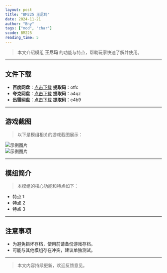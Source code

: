 ```yaml
---
layout: post
title: "BM225 王尼玛"
date: 2024-11-21
author: "Bny"
tags: ["mod", "char"]
scode: BM225
reading_time: 5
---
```


> 本文介绍模组 **王尼玛** 的功能与特点，帮助玩家快速了解并使用。

---





## 文件下载
- **百度网盘**：[点击下载](https://pan.baidu.com/s/1SWqMWU1QlT4b7QxQSYwOzw?pwd=otfc)  **提取码**：otfc  
- **夸克网盘**：[点击下载](https://pan.quark.cn/s/e4ff295819df?pwd=a4qz)  **提取码**：a4qz  
- **迅雷网盘**：[点击下载](https://pan.xunlei.com/s/VOCCbkH06sqZE1VwS0eTI2asA1?pwd=c4b9)  **提取码**：c4b9  

---

## 游戏截图
> 以下是模组相关的游戏截图展示：

![示例图片](https://example.com/screenshot1.jpg)  
![示例图片](https://example.com/screenshot2.jpg)

---

## 模组简介
> 本模组的核心功能和特点如下：
- 特点 1
- 特点 2
- 特点 3

---

## 注意事项
- 为避免损坏存档，使用前请备份游戏存档。
- 可能与其他模组存在冲突，建议单独测试。

---

> 本文内容持续更新，欢迎反馈意见。
